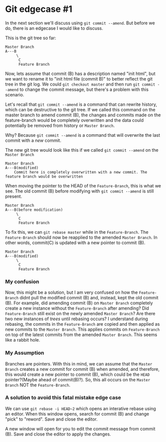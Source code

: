 # Git edgecase #1

In the next section we'll discuss using `git commit --amend`. But before we do, there is an edgecase I would like to discuss.

This is the git tree so far:

```
Master Branch
A---B
     \
      C
      Feature Branch
```

Now, lets assume that commit (B) has a description named "init html", but we want to rename it to "init html file (commit B)" to better reflect the git tree in the git log. We could `git checkout master` and then run `git commit --amend` to change the commit message, but there's a problem with this scenario.

Let's recall that `git commit --amend` is a command that can rewrite history, which can be destructive to the git tree. If we called this command on the master branch to amend commit (B), the changes and commits made on the feature-branch would be completely overwritten and the data could potentially be removed from history or `Master Branch`.

Why? Because `git commit --amend` is a command that will overwrite the last commit with a _new_ commit.

The new git tree would look like this if we called `git commit --amend` on the `Master Branch`

```
Master Branch
A---B(modified)
    Commit here is completely overwritten with a new commit. The feature branch would be overwritten
```

When moving the pointer to the HEAD of the `Feature-Branch`, this is what we see. The old commit (B) before modifying with `git commit --amend` is still present.

```
Master Branch
A---B(before modification)
     \
      C
      Feature Branch
```

To fix this, we can `git rebase master` while in the `Feature-Branch`. The `Feature-Branch` should now be reapplied to the amended `Master Branch`. In other words, commit(C) is updated with a new pointer to commit (B).

```
Master Branch
A---B(modified)
     \
      C
      Feature Branch
```

### My confusion

Now, this might be a solution, but I am very confused on how the `Feature-Branch` didnt pull the modified commit (B) and, instead, kept the old commit (B). For example, did amending commit (B) on `Master Branch` completely create a new instance without the `Feature-Branch` after amending? Did `Feature-Branch` still exist on the newly amended `Master Branch`? Are there two new instances of _trees_ until rebasing occurs? I understand during rebasing, the commits in the `Feature-Branch` are copied and then applied as new commits to the `Master Branch`. This applies commits on `Feature-Branch` on top of the latest commits from the amended `Master Branch`. This seems like a rabbit hole.

### My Assumption

Branches are pointers. With this in mind, we can assume that the `Master Branch` creates a new commit for commit (B) when amended, and therefore, this would create a new pointer to commit (B), which could be the `HEAD` pointer?(Maybe ahead of commit(B)?). So, this all occurs on the `Master Branch` NOT the `Feature-Branch`.

### A solution to avoid this fatal mistake edge case

We can use `git rebase -i HEAD~2` which opens an interative rebase using an editor. When this window opens, search for commit (B) and change "pick" to "reword". Save and close the editor.

A new window will open for you to edit the commit message from commit (B). Save and close the editor to apply the changes.
